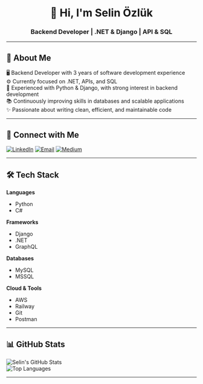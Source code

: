 <h1 align="center">👋 Hi, I'm Selin Özlük</h1>
<h3 align="center">Backend Developer | .NET & Django | API & SQL</h3>

---

## 🚀 About Me  
🖥️ Backend Developer with 3 years of software development experience  
⚙️ Currently focused on .NET, APIs, and SQL  
🐍 Experienced with Python & Django, with strong interest in backend development  
📚 Continuously improving skills in databases and scalable applications  
✨ Passionate about writing clean, efficient, and maintainable code  

---

## 🔗 Connect with Me  
[![LinkedIn](https://img.shields.io/badge/LinkedIn-0A66C2?style=for-the-badge&logo=linkedin&logoColor=white)](https://linkedin.com/in/selinozluk) 
[![Email](https://img.shields.io/badge/Email-D14836?style=for-the-badge&logo=gmail&logoColor=white)](mailto:selinnozlukk@gmail.com) 
[![Medium](https://img.shields.io/badge/Medium-12100E?style=for-the-badge&logo=medium&logoColor=white)](https://medium.com/@selinozluk)

---

## 🛠 Tech Stack  

**Languages**  
- Python  
- C#  

**Frameworks**  
- Django  
- .NET  
- GraphQL  

**Databases**  
- MySQL  
- MSSQL  

**Cloud & Tools**  
- AWS  
- Railway  
- Git  
- Postman  

---

## 📊 GitHub Stats  

![Selin's GitHub Stats](https://github-readme-stats.vercel.app/api?username=selinozluk&show_icons=true&theme=default)  
![Top Languages](https://github-readme-stats.vercel.app/api/top-langs/?username=selinozluk&layout=compact&theme=default)  

---
